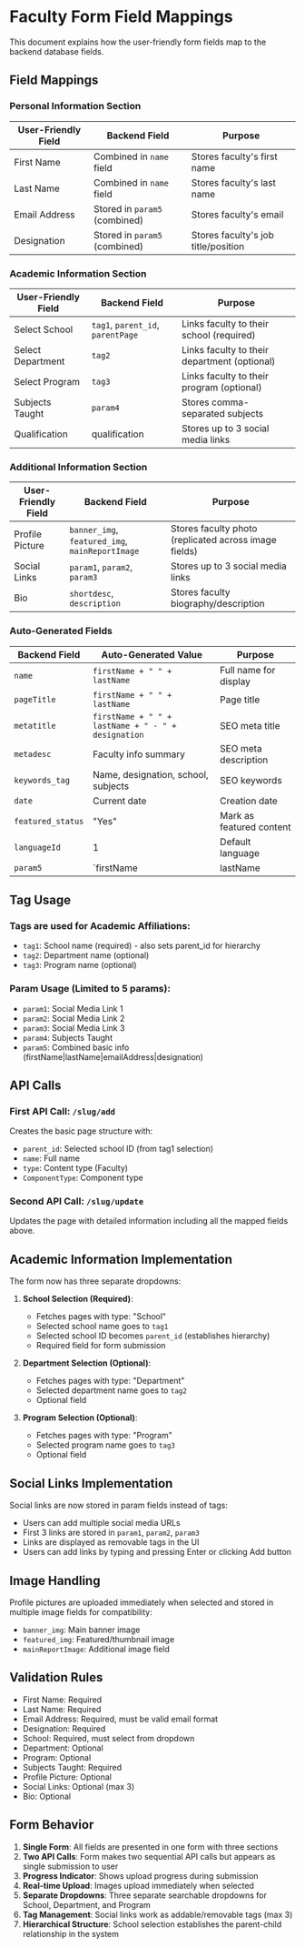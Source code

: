 # Faculty Form Field Mappings

This document explains how the user-friendly form fields map to the backend database fields.

## Field Mappings

### Personal Information Section

| User-Friendly Field | Backend Field | Purpose |
|---------------------|---------------|---------|
| First Name | Combined in `name` field | Stores faculty's first name |
| Last Name | Combined in `name` field | Stores faculty's last name |
| Email Address | Stored in `param5` (combined) | Stores faculty's email |
| Designation | Stored in `param5` (combined) | Stores faculty's job title/position |

### Academic Information Section

| User-Friendly Field | Backend Field | Purpose |
|---------------------|---------------|---------|
| Select School | `tag1`, `parent_id`, `parentPage` | Links faculty to their school (required) |
| Select Department | `tag2` | Links faculty to their department (optional) |
| Select Program | `tag3` | Links faculty to their program (optional) |
| Subjects Taught | `param4` | Stores comma-separated subjects |
| Qualification | qualification  |Stores up to 3 social media links |

### Additional Information Section

| User-Friendly Field | Backend Field | Purpose |
|---------------------|---------------|---------|
| Profile Picture | `banner_img`, `featured_img`, `mainReportImage` | Stores faculty photo (replicated across image fields) |
| Social Links | `param1`, `param2`, `param3` | Stores up to 3 social media links |
| Bio | `shortdesc`, `description` | Stores faculty biography/description |

### Auto-Generated Fields

| Backend Field | Auto-Generated Value | Purpose |
|---------------|---------------------|---------|
| `name` | `firstName + " " + lastName` | Full name for display |
| `pageTitle` | `firstName + " " + lastName` | Page title |
| `metatitle` | `firstName + " " + lastName + " - " + designation` | SEO meta title |
| `metadesc` | Faculty info summary | SEO meta description |
| `keywords_tag` | Name, designation, school, subjects | SEO keywords |
| `date` | Current date | Creation date |
| `featured_status` | "Yes" | Mark as featured content |
| `languageId` | 1 | Default language |
| `param5` | `firstName|lastName|emailAddress|designation` | Combined basic info (pipe-separated) |

## Tag Usage

### Tags are used for Academic Affiliations:
- `tag1`: School name (required) - also sets parent_id for hierarchy
- `tag2`: Department name (optional)
- `tag3`: Program name (optional)

### Param Usage (Limited to 5 params):
- `param1`: Social Media Link 1
- `param2`: Social Media Link 2  
- `param3`: Social Media Link 3
- `param4`: Subjects Taught
- `param5`: Combined basic info (firstName|lastName|emailAddress|designation)

## API Calls

### First API Call: `/slug/add`
Creates the basic page structure with:
- `parent_id`: Selected school ID (from tag1 selection)
- `name`: Full name
- `type`: Content type (Faculty)
- `ComponentType`: Component type

### Second API Call: `/slug/update`
Updates the page with detailed information including all the mapped fields above.

## Academic Information Implementation

The form now has three separate dropdowns:

1. **School Selection (Required)**:
   - Fetches pages with type: "School"
   - Selected school name goes to `tag1`
   - Selected school ID becomes `parent_id` (establishes hierarchy)
   - Required field for form submission

2. **Department Selection (Optional)**:
   - Fetches pages with type: "Department"
   - Selected department name goes to `tag2`
   - Optional field

3. **Program Selection (Optional)**:
   - Fetches pages with type: "Program"
   - Selected program name goes to `tag3`
   - Optional field

## Social Links Implementation

Social links are now stored in param fields instead of tags:
- Users can add multiple social media URLs
- First 3 links are stored in `param1`, `param2`, `param3`
- Links are displayed as removable tags in the UI
- Users can add links by typing and pressing Enter or clicking Add button

## Image Handling

Profile pictures are uploaded immediately when selected and stored in multiple image fields for compatibility:
- `banner_img`: Main banner image
- `featured_img`: Featured/thumbnail image  
- `mainReportImage`: Additional image field

## Validation Rules

- First Name: Required
- Last Name: Required
- Email Address: Required, must be valid email format
- Designation: Required
- School: Required, must select from dropdown
- Department: Optional
- Program: Optional
- Subjects Taught: Required
- Profile Picture: Optional
- Social Links: Optional (max 3)
- Bio: Optional

## Form Behavior

1. **Single Form**: All fields are presented in one form with three sections
2. **Two API Calls**: Form makes two sequential API calls but appears as single submission to user
3. **Progress Indicator**: Shows upload progress during submission
4. **Real-time Upload**: Images upload immediately when selected
5. **Separate Dropdowns**: Three separate searchable dropdowns for School, Department, and Program
6. **Tag Management**: Social links work as addable/removable tags (max 3)
7. **Hierarchical Structure**: School selection establishes the parent-child relationship in the system
